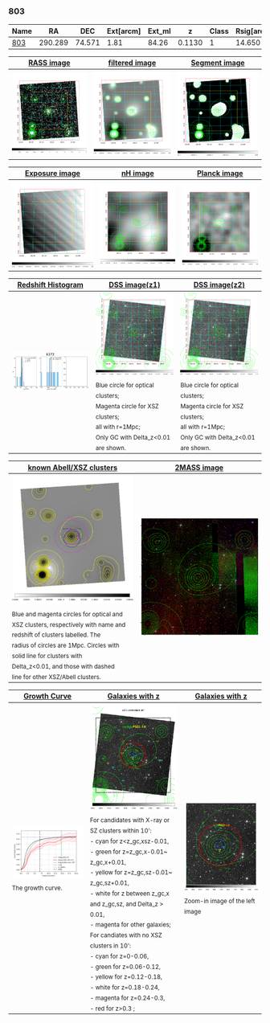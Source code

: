 <div STYLE="page-break-after: always;"></div>

### 803

|Name          |RA          |DEC      | Ext[arcm] | Ext_ml | z    | Class| Rsig[arcmin] | CRsig[c/s] | CR500[c/s] | R500[Mpc] |L500[erg/s]|F500[erg/s/cm^2]| M500[Msun]|Tx[keV]|beta|GC(XSZ,Delta_z<0.01)| GC(OPT,Delta_z<0.01)|GC|alias|
|--------------|------------|------------|---|---|-----------|--------|------|------|----|----|----|----|----|----|----|----|----|----|---|
|[803](script/803.md)     | 290.289       | 74.571       | 1.81    | 84.26   | 0.1130 | 1   | 14.650 |0.127 |0.117 |0.852 |6.784e+43 |2.060e-12 |1.958e+14 |3.358 |0.609 |-, |Wen, |Tar, |k173|

|[RASS image](../image/803/803_img.pdf)|[filtered image](../image/803/803_fil.pdf)|[Segment image](../image/803/803_seg.pdf)|
|-------------------|--------------------|-------------------|
| <img src="../image/803/803_img.png" width="300">  | <img src="../image/803/803_fil.png" width="300">   | <img src="../image/803/803_seg.png" width="300">  |

|[Exposure image](../image/803/803_mex.pdf)| [nH image](../image/803/803_nh.pdf)| [Planck image](../image/803/803_p.pdf)|
|-------------------|--------------------|-------------------|
|<img src="../image/803/803_mex.png" width="300">   | <img src="../image/803/803_nh.png" width="300">    | <img src="../image/803/803_p.png" width="300"> |

|[Redshift Histogram](../image/803/803_zg.pdf) | [DSS image(z1)](../image/803/803_dss_z1.pdf)      |  [DSS image(z2)](../image/803/803_dss_z2.pdf)    |
|-------------------|--------------------|-------------------|
|<img src="../image/803/803_zg.png" width="300"> |<img src="../image/803/803_dss_z1.png" width="300"> <sub><br>Blue circle for optical clusters; <br>Magenta circle for XSZ clusters; <br>all with r=1Mpc; <br>Only GC with Delta_z<0.01 are shown. </sub>| <img src="../image/803/803_dss_z2.png" width="300"><sub><br>Blue circle for optical clusters; <br>Magenta circle for XSZ clusters; <br>all with r=1Mpc; <br>Only GC with Delta_z<0.01 are shown. </sub> |

|[known Abell/XSZ clusters](../image/803/803_m.pdf) | [2MASS image](../image/803/803_2mass.pdf)      |
|-------------------|-------------------|
|<img src=../image/803/803_m.png width="300"> <sub><br>Blue and magenta circles for optical and <br>XSZ clusters, respectively with name and <br>redshift of clusters labelled. The <br>radius of circles are 1Mpc. Circles with <br>solid line for clusters with <br>Delta_z<0.01, and those with dashed <br>line for other XSZ/Abell clusters.        </sub>|<img src="../image/803/803_2mass.png" width="300">  |

|[Growth Curve](../image/803/803_gca_all.png) |[Galaxies with z](../image/803/803_opt_ned.pdf) |[Galaxies with z](../image/803/803_opt_ned_zoom.pdf) |
|-------------------|-------------------|-------------------|
| <img src="../image/803/803_gca_all.png" width="300"> <sub><br>The growth curve.</sub>| <img src=../image/803/803_opt_ned.png width="300"> <br><sub> For candidates with X-ray or SZ clusters within 10': <br> - cyan for z<z_gc,xsz-0.01, <br> - green for z=z_gc,x-0.01~ z_gc,x+0.01, <br> - yellow for z=z_gc,sz-0.01~ z_gc,sz+0.01, <br> - white for z between z_gc,x and z_gc,sz, and Delta_z > 0.01, <br> - magenta for other galaxies; <br>For candiates with no XSZ clusters in 10': <br> - cyan for z=0-0.06, <br> - green for z=0.06-0.12, <br> - yellow for z=0.12-0.18, <br> - white for z=0.18-0.24, <br> - magenta for z=0.24-0.3, <br> - red for z>0.3 ;  </sub>|<img src=../image/803/803_opt_ned_zoom.png width="300">  <br><sub> Zoom-in image of the left image</sub>|




